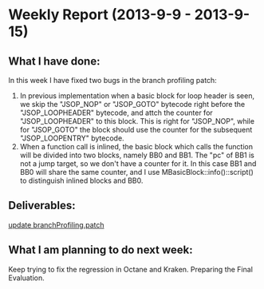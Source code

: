 Weekly Report (2013-9-9 - 2013-9-15)
=====================================

What I have done:
-----------------
In this week I have fixed two bugs in the branch profiling patch:
1. In previous implementation when a basic block for loop header is seen,
we skip the "JSOP_NOP" or "JSOP_GOTO" bytecode right before the "JSOP_LOOPHEADER" bytecode,
and attch the counter for "JSOP_LOOPHEADER" to this block.
This is right for "JSOP_NOP", while for "JSOP_GOTO" the block should use the counter for
the subsequent "JSOP_LOOPENTRY" bytecode.
2. When a function call is inlined, the basic block which calls the function will be
divided into two blocks, namely BB0 and BB1. The "pc" of BB1 is not a jump target,
so we don't have a counter for it. In this case BB1 and BB0 will share the same counter,
and I use MBasicBlock::info()::script() to distinguish inlined blocks and BB0.

Deliverables:
-------------
[update branchProfiling.patch](https://github.com/lazyparser/gsoc2013/blob/master/patches/branchProfiling.patch)

What I am planning to do next week:
-----------------------------------
Keep trying to fix the regression in Octane and Kraken.
Preparing the Final Evaluation.
